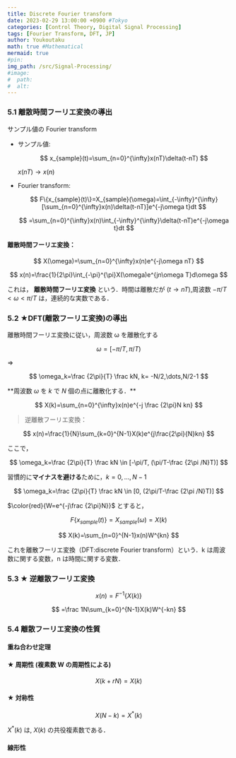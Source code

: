 ```yaml
---
title: Discrete Fourier transform
date: 2023-02-29 13:00:00 +0900 #Tokyo
categories: [Control Theory, Digital Signal Processing]
tags: [Fourier Transform, DFT, JP]
author: Youkoutaku
math: true #Mathematical
mermaid: true
#pin:
img_path: /src/Signal-Processing/
#image:
#  path:
#  alt:
---
```


### 5.1 離散時間フーリエ変換の導出

サンプル値の Fourier transform

- サンプル値:

  $$
  x_{sample}(t)=\sum_{n=0}^{\infty}x(nT)\delta(t-nT)
  $$

  $x(nT)→x(n)$

- Fourier transform:

  $$
  F\{x_{sample}(t)\}=X_{sample}(\omega)=\int_{-\infty}^{\infty} [\sum_{n=0}^{\infty}x(n)\delta(t-nT)]e^{-j\omega t}dt
  $$

  $$
  =\sum_{n=0}^{\infty}x(n)\int_{-\infty}^{\infty}\delta(t-nT)e^{-j\omega t}dt
  $$

#### 離散時間フーリエ変換：

$$
X(\omega)=\sum_{n=0}^{\infty}x(n)e^{-j\omega nT}
$$

$$
x(n)=\frac{1}{2\pi}\int_{-\pi}^{\pi}X(\omega)e^{jn\omega T}d\omega
$$

これは， **離散時間フーリエ変換** という．時間は離散だが $(t→nT)$,周波数 $-\pi/T<\omega<\pi/T$ は，連続的な実数である．

### 5.2 ★DFT(離散フーリエ変換)の導出

離散時間フーリエ変換に従い，周波数 ω を離散化する

$$
\omega=[-\pi/T, \pi/T)
$$

⇒

$$
\omega_k=\frac {2\pi}{T} \frac kN, k= -N/2,\dots,N/2-1
$$

\*\*周波数 $ω$ を $k$ で $N$ 個の点に離散化する．\*\*

$$
X(k)=\sum_{n=0}^{\infty}x(n)e^{-j \frac {2\pi}N kn}
$$

> 逆離散フーリエ変換：

$$
x(n)=\frac{1}{N}\sum_{k=0}^{N-1}X(k)e^{j\frac{2\pi}{N}kn}
$$

ここで，

$$
\omega_k=\frac {2\pi}{T} \frac kN \in [-\pi/T, (\pi/T-\frac {2\pi /N}T)]
$$

習慣的に**マイナスを避ける**ために，$k=0,\dots,N-1$

$$
\omega_k=\frac {2\pi}{T} \frac kN \in [0, (2\pi/T-\frac {2\pi /N}T)]
$$

$\color{red}{W=e^{-j\frac {2\pi}N}}$ とすると，

$$
F\{x_{sample}(t)\}=X_{sample}(\omega)=X(k)
$$

$$
X(k)=\sum_{n=0}^{N-1}x(n)W^{kn}
$$

これを離散フーリエ変換（DFT:discrete Fourier transform）という．k は周波数に関する変数，n は時間に関する変数．

### 5.3 ★ 逆離散フーリエ変換

$$
x(n)=F^{-1}\{X(k)\}
$$

$$
=\frac 1N\sum_{k=0}^{N-1}X(k)W^{-kn}
$$

### 5.4 離散フーリエ変換の性質

#### 重ね合わせ定理

#### ★ 周期性 (複素数 W の周期性による)

$$
X(k+rN)=X(k)
$$

#### ★ 対称性

$$
X(N-k)=X^\ast(k)
$$

$X^\ast(k)$ は, $X(k)$ の共役複素数である．

#### 線形性

